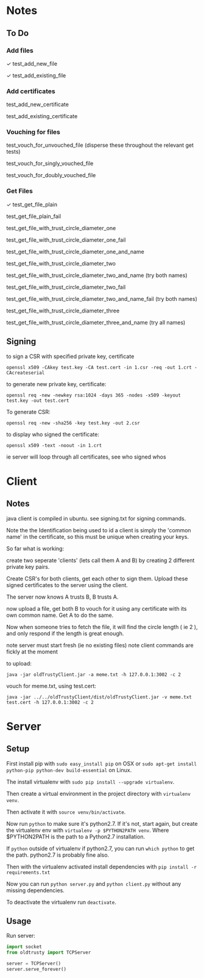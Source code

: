# Notes

## To Do

### Add files

✓ test_add_new_file

✓ test_add_existing_file

### Add certificates

test_add_new_certificate

test_add_existing_certificate

### Vouching for files

test_vouch_for_unvouched_file (disperse these throughout the relevant get tests)

test_vouch_for_singly_vouched_file

test_vouch_for_doubly_vouched_file

### Get Files

✓ test_get_file_plain

test_get_file_plain_fail

test_get_file_with_trust_circle_diameter_one

test_get_file_with_trust_circle_diameter_one_fail

test_get_file_with_trust_circle_diameter_one_and_name

test_get_file_with_trust_circle_diameter_two

test_get_file_with_trust_circle_diameter_two_and_name (try both names)

test_get_file_with_trust_circle_diameter_two_fail

test_get_file_with_trust_circle_diameter_two_and_name_fail (try both names)

test_get_file_with_trust_circle_diameter_three

test_get_file_with_trust_circle_diameter_three_and_name (try all names)



## Signing

to sign a CSR with specified private key, certificate

```
openssl x509 -CAkey test.key -CA test.cert -in 1.csr -req -out 1.crt -CAcreateserial
```

to generate new private key, certificate:

```
openssl req -new -newkey rsa:1024 -days 365 -nodes -x509 -keyout test.key -out test.cert
```

To generate CSR:

```
openssl req -new -sha256 -key test.key -out 2.csr
```

to display who signed the certificate:

```
openssl x509 -text -noout -in 1.crt
```

ie server will loop through all certificates, see who signed whos

# Client

## Notes

java client is compiled in ubuntu. see signing.txt for signing commands.

Note the the Identification being used to id a client is simply the 'common name' in the certificate, so this must be unique when creating your keys.

So far what is working:

create two seperate 'clients' (lets call them A and B) by creating 2 different private key pairs.

Create CSR's for both clients, get each other to sign them. Upload these signed certificates to the server using the client.

The server now knows A trusts B, B trusts A.

now upload a file, get both B to vouch for it using any certificate with its own common name. Get A to do the same.

Now when someone tries to fetch the file, it will find the circle length ( ie 2 ), and only respond if the length is great enough.

note server must start fresh (ie no existing files)
note client commands are fickly at the moment

to upload:

```
java -jar oldTrustyClient.jar -a meme.txt -h 127.0.0.1:3002 -c 2
```

vouch for meme.txt, using test.cert:

```
java -jar ../../oldTrustyClient/dist/oldTrustyClient.jar -v meme.txt test.cert -h 127.0.0.1:3002 -c 2
```

# Server

## Setup

First install pip with `sudo easy_install pip` on OSX or `sudo apt-get install python-pip python-dev build-essential` on Linux.

The install virtualenv with `sudo pip install --upgrade virtualenv`.

Then create a virtual environment in the project directory with `virtualenv venv`.

Then activate it with `source venv/bin/activate`.

Now run `python` to make sure it's python2.7. If it's not, start again, but create the virtualenv env with `virtualenv -p $PYTHON2PATH venv`. Where $PYTHON2PATH is the path to a Python2.7 installation.

If `python` outside of virtualenv if python2.7, you can run `which python` to get the path. python2.7 is probably fine also.

Then with the virtualenv activated install dependencies with `pip install -r requirements.txt`

Now you can run `python server.py` and `python client.py` without any missing dependencies.

To deactivate the virtualenv run `deactivate`.

## Usage

Run server:

```python
import socket
from oldtrusty import TCPServer

server = TCPServer()
server.serve_forever()
```
